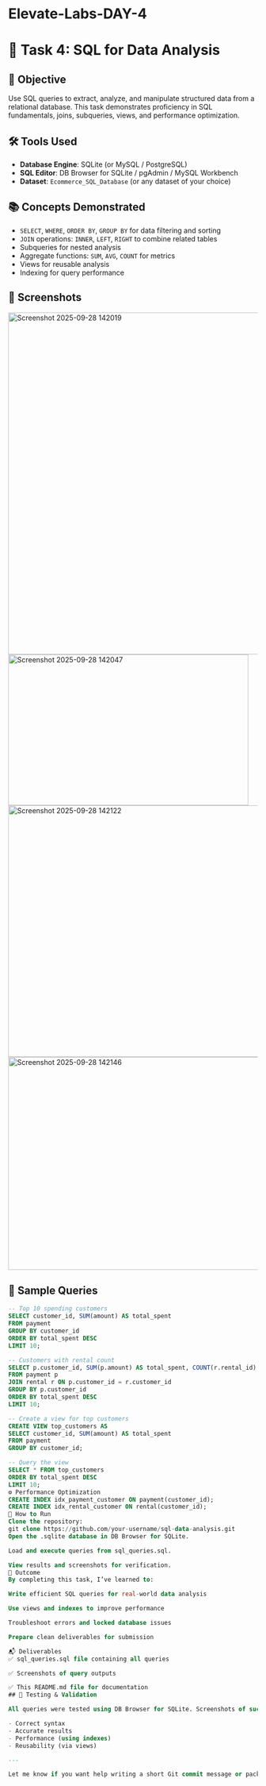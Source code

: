 # Elevate-Labs-DAY-4
# 🧠 Task 4: SQL for Data Analysis

## 📌 Objective
Use SQL queries to extract, analyze, and manipulate structured data from a relational database. This task demonstrates proficiency in SQL fundamentals, joins, subqueries, views, and performance optimization.

## 🛠️ Tools Used
- **Database Engine**: SQLite (or MySQL / PostgreSQL)
- **SQL Editor**: DB Browser for SQLite / pgAdmin / MySQL Workbench
- **Dataset**: `Ecommerce_SQL_Database` (or any dataset of your choice)


## 📚 Concepts Demonstrated
- `SELECT`, `WHERE`, `ORDER BY`, `GROUP BY` for data filtering and sorting
- `JOIN` operations: `INNER`, `LEFT`, `RIGHT` to combine related tables
- Subqueries for nested analysis
- Aggregate functions: `SUM`, `AVG`, `COUNT` for metrics
- Views for reusable analysis
- Indexing for query performance
## 📸 Screenshots
<img width="898" height="689" alt="Screenshot 2025-09-28 142019" src="https://github.com/user-attachments/assets/f75864b9-6780-4fa3-b582-1897442840ab" />
<img width="485" height="304" alt="Screenshot 2025-09-28 142047" src="https://github.com/user-attachments/assets/1c3ffe42-e9d8-4948-b274-2c338bf10915" />
<img width="568" height="507" alt="Screenshot 2025-09-28 142122" src="https://github.com/user-attachments/assets/7f34c63c-b0bb-4539-a1a5-19e15a1b8d10" />
<img width="651" height="429" alt="Screenshot 2025-09-28 142146" src="https://github.com/user-attachments/assets/cea4495c-4b9a-4a69-9634-b331a9c6704f" />

## 🧪 Sample Queries
```sql
-- Top 10 spending customers
SELECT customer_id, SUM(amount) AS total_spent
FROM payment
GROUP BY customer_id
ORDER BY total_spent DESC
LIMIT 10;

-- Customers with rental count
SELECT p.customer_id, SUM(p.amount) AS total_spent, COUNT(r.rental_id) AS rental_count
FROM payment p
JOIN rental r ON p.customer_id = r.customer_id
GROUP BY p.customer_id
ORDER BY total_spent DESC
LIMIT 10;

-- Create a view for top customers
CREATE VIEW top_customers AS
SELECT customer_id, SUM(amount) AS total_spent
FROM payment
GROUP BY customer_id;

-- Query the view
SELECT * FROM top_customers
ORDER BY total_spent DESC
LIMIT 10;
⚙️ Performance Optimization
CREATE INDEX idx_payment_customer ON payment(customer_id);
CREATE INDEX idx_rental_customer ON rental(customer_id);
🚀 How to Run
Clone the repository:
git clone https://github.com/your-username/sql-data-analysis.git
Open the .sqlite database in DB Browser for SQLite.

Load and execute queries from sql_queries.sql.

View results and screenshots for verification.
🎯 Outcome
By completing this task, I’ve learned to:

Write efficient SQL queries for real-world data analysis

Use views and indexes to improve performance

Troubleshoot errors and locked database issues

Prepare clean deliverables for submission

📬 Deliverables
✅ sql_queries.sql file containing all queries

✅ Screenshots of query outputs

✅ This README.md file for documentation
## 🧪 Testing & Validation

All queries were tested using DB Browser for SQLite. Screenshots of successful query execution are included in the `screenshots/` folder. Each query was validated for:

- Correct syntax
- Accurate results
- Performance (using indexes)
- Reusability (via views)

---

Let me know if you want help writing a short Git commit message or packaging your screenshots — I’ll make sure you’re submission-ready!

